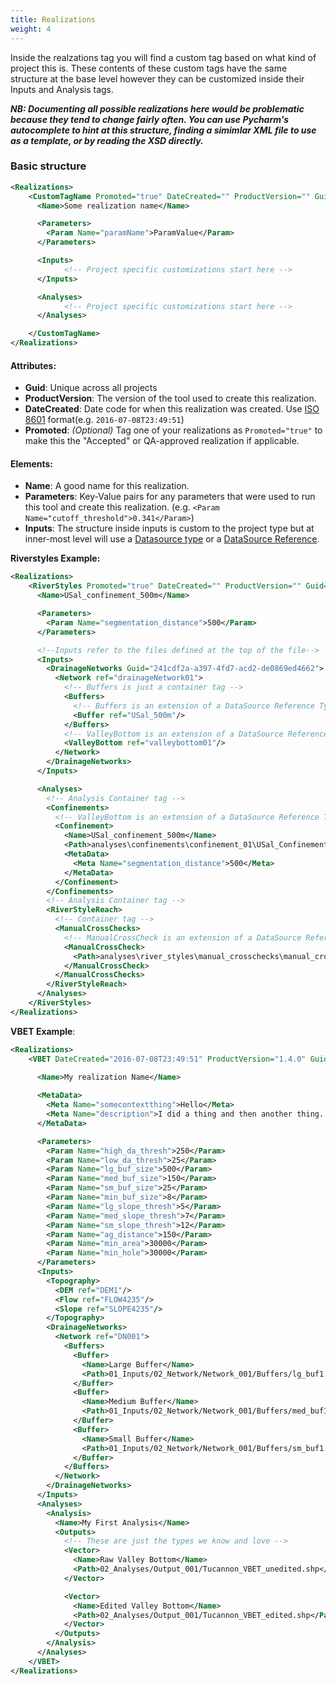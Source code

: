 ```yaml
---
title: Realizations
weight: 4
---
```

Inside the realzations tag you will find a custom tag based on what kind of project this is. These contents of these custom tags have the same structure at the base level however they can be customized inside their Inputs and Analysis tags.

***NB: Documenting all possible realizations here would be problematic because they tend to change fairly often. You can use Pycharm's autocomplete to hint at this structure, finding a simimlar XML file to use as a template, or by reading the XSD directly.***

### Basic structure

```xml
<Realizations>
    <CustomTagName Promoted="true" DateCreated="" ProductVersion="" Guid="">
      <Name>Some realization name</Name>

      <Parameters>
        <Param Name="paramName">ParamValue</Param>
      </Parameters>

      <Inputs>
		    <!-- Project specific customizations start here -->
      </Inputs>

      <Analyses>
		    <!-- Project specific customizations start here -->
      </Analyses>

    </CustomTagName>
</Realizations>
```

#### Attributes:

* **Guid**: Unique across all projects
* **ProductVersion**: The version of the tool used to create this realization.
* **DateCreated**: Date code for when this realization was created. Use [ISO 8601](https://en.wikipedia.org/wiki/ISO_8601) format(e.g. `2016-07-08T23:49:51`)
* **Promoted**: *(Optional)* Tag one of your realizations as `Promoted="true"` to make this the "Accepted" or QA-approved realization if applicable. 

#### Elements:

* **Name**: A good name for this realization. 
* **Parameters**: Key-Value pairs for any parameters that were used to run this tool and create this realization. (e.g. `<Param Name="cutoff_threshold">0.341</Param>`)
* **Inputs**: The structure inside inputs is custom to the project type but at inner-most level will use a [Datasource type](/) or a [DataSource Reference]().

**Riverstyles Example:**

```xml
<Realizations>
	<RiverStyles Promoted="true" DateCreated="" ProductVersion="" Guid="241cdf2a-a397-4fd7-acd2-de0869ed4662">
      <Name>USal_confinement_500m</Name>

      <Parameters>
        <Param Name="segmentation_distance">500</Param>
      </Parameters>

      <!--Inputs refer to the files defined at the top of the file-->
      <Inputs>
        <DrainageNetworks Guid="241cdf2a-a397-4fd7-acd2-de0869ed4662">
          <Network ref="drainageNetwork01">
            <!-- Buffers is just a container tag -->
            <Buffers>
              <!-- Buffers is an extension of a DataSource Reference Type --> 
              <Buffer ref="USal_500m"/>
            </Buffers>
            <!-- ValleyBottom is an extension of a DataSource Reference Type --> 
            <ValleyBottom ref="valleybottom01"/>
          </Network>
        </DrainageNetworks>
      </Inputs>

      <Analyses>
        <!-- Analysis Container tag --> 
        <Confinements>
          <!-- ValleyBottom is an extension of a DataSource Reference Type --> 
          <Confinement>
            <Name>USal_confinement_500m</Name>
            <Path>analyses\confinements\confinement_01\USal_Confinement_500m.shp</Path>
            <MetaData>
              <Meta Name="segmentation_distance">500</Meta>
            </MetaData>
          </Confinement>
        </Confinements>
        <!-- Analysis Container tag --> 
        <RiverStyleReach>
          <!-- Container tag --> 
          <ManualCrossChecks>
            <!-- ManualCrossCheck is an extension of a DataSource Reference Type -->
            <ManualCrossCheck>
              <Path>analyses\river_styles\manual_crosschecks\manual_crosscheck_01\USal_River_Styles.shp</Path>
            </ManualCrossCheck>
          </ManualCrossChecks>
        </RiverStyleReach>
      </Analyses>
    </RiverStyles>
</Realizations>
```



**VBET Example**:

```xml
<Realizations>
	<VBET DateCreated="2016-07-08T23:49:51" ProductVersion="1.4.0" Guid="241cdf2a-a397-4fd7-acd2-de0869ed4662">
  
      <Name>My realization Name</Name>

      <MetaData>
        <Meta Name="somecontextthing">Hello</Meta>
        <Meta Name="description">I did a thing and then another thing...</Meta>
      </MetaData>

      <Parameters>
        <Param Name="high_da_thresh">250</Param>
        <Param Name="low_da_thresh">25</Param>
        <Param Name="lg_buf_size">500</Param>
        <Param Name="med_buf_size">150</Param>
        <Param Name="sm_buf_size">25</Param>
        <Param Name="min_buf_size">8</Param>
        <Param Name="lg_slope_thresh">5</Param>
        <Param Name="med_slope_thresh">7</Param>
        <Param Name="sm_slope_thresh">12</Param>
        <Param Name="ag_distance">150</Param>
        <Param Name="min_area">30000</Param>
        <Param Name="min_hole">30000</Param>
      </Parameters>
      <Inputs>
        <Topography>
          <DEM ref="DEM1"/>
          <Flow ref="FLOW4235"/>
          <Slope ref="SLOPE4235"/>
        </Topography>
        <DrainageNetworks>
          <Network ref="DN001">
            <Buffers>
              <Buffer>
                <Name>Large Buffer</Name>
                <Path>01_Inputs/02_Network/Network_001/Buffers/lg_buf1.shp</Path>
              </Buffer>
              <Buffer>
                <Name>Medium Buffer</Name>
                <Path>01_Inputs/02_Network/Network_001/Buffers/med_buf1.shp</Path>
              </Buffer>
              <Buffer>
                <Name>Small Buffer</Name>
                <Path>01_Inputs/02_Network/Network_001/Buffers/sm_buf1.shp</Path>
              </Buffer>
            </Buffers>
          </Network>
        </DrainageNetworks>
      </Inputs>
      <Analyses>
        <Analysis>
          <Name>My First Analysis</Name>
          <Outputs>
            <!-- These are just the types we know and love -->
            <Vector>
              <Name>Raw Valley Bottom</Name>
              <Path>02_Analyses/Output_001/Tucannon_VBET_unedited.shp</Path>
            </Vector>

            <Vector>
              <Name>Edited Valley Bottom</Name>
              <Path>02_Analyses/Output_001/Tucannon_VBET_edited.shp</Path>
            </Vector>
          </Outputs>
        </Analysis>
      </Analyses>
  	</VBET>
</Realizations>
```

